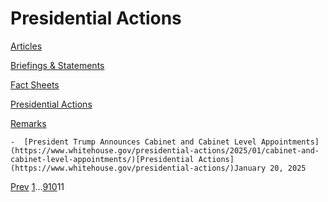 # 					Presidential Actions				

[Articles](/articles/)

[Briefings &amp; Statements](/briefings-statements/)

[Fact Sheets](/fact-sheets/)

[Presidential Actions](/presidential-actions/)

[Remarks](/remarks/)

    -  [President Trump Announces Cabinet and Cabinet Level Appointments](https://www.whitehouse.gov/presidential-actions/2025/01/cabinet-and-cabinet-level-appointments/)[Presidential Actions](https://www.whitehouse.gov/presidential-actions/)January 20, 2025 

[Prev](https://www.whitehouse.gov/presidential-actions/page/10/)
[1](https://www.whitehouse.gov/presidential-actions/)…[9](https://www.whitehouse.gov/presidential-actions/page/9/)[10](https://www.whitehouse.gov/presidential-actions/page/10/)11
